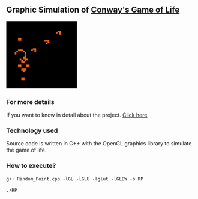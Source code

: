 ## Graphic Simulation of [Conway's Game of Life](https://en.wikipedia.org/wiki/Conway%27s_Game_of_Life)



![Illustration](./game-of-life.gif)

### For more details 
If you want to know in detail about the project. [Click here](https://docs.google.com/presentation/d/1sF14Q_KVdXcDS9ZJpw0ALw_CKbzqLNxW0uIKXhLR_64/edit?usp=sharing)


### Technology used
Source code is written in C++ with the OpenGL graphics library to simulate the game of life.


### How to execute?
```
g++ Random_Point.cpp -lGL -lGLU -lglut -lGLEW -o RP
```
```
./RP
```